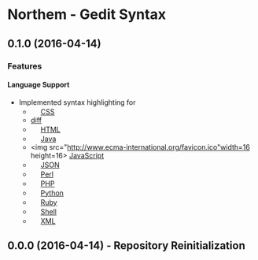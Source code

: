 Northem - Gedit Syntax
======================

## 0.1.0 (2016-04-14)
### Features
#### Language Support
  - Implemented syntax highlighting for
    - <img src="https://www.w3.org/favicon.ico" width=16 height=16> <a href="https://git.gnome.org/browse/gtksourceview/tree/data/language-specs/css.lang">CSS</a>
    - [diff](https://git.gnome.org/browse/gtksourceview/tree/data/language-specs/diff.lang)
    - <img src="https://www.w3.org/favicon.ico" width=16 height=16> <a href="https://git.gnome.org/browse/gtksourceview/tree/data/language-specs/html.lang">HTML</a>
    - <img src="http://www.oracle.com/favicon.ico" width=16 height=16> <a href="https://git.gnome.org/browse/gtksourceview/tree/data/language-specs/java.lang">Java</a>
    - <img src="http://www.ecma-international.org/favicon.ico"width=16 height=16> <a href="https://git.gnome.org/browse/gtksourceview/tree/data/language-specs/javascript.lang">JavaScript</a>
    - <img src="http://json.org/favicon.ico" width=16 height=16> <a href="https://git.gnome.org/browse/gtksourceview/tree/data/language-specs/json.lang">JSON</a>
    - <img src="https://www.perl.org/favicon.ico" width=16 height=16> <a href="https://git.gnome.org/browse/gtksourceview/tree/data/language-specs/perl.lang">Perl</a>
    - <img src="http://php.net/favicon.ico" width=16 height=16> <a href="https://git.gnome.org/browse/gtksourceview/tree/data/language-specs/php.lang">PHP</a>
    - <img src="https://www.python.org/static/favicon.ico" width=16 height=16> <a href="https://git.gnome.org/browse/gtksourceview/tree/data/language-specs/python.lang">Python</a>
    - <img src="https://www.ruby-lang.org/favicon.ico" width=16 height=16> <a href="https://git.gnome.org/browse/gtksourceview/tree/data/language-specs/ruby.lang">Ruby</a>
    - <img src="https://www.gnu.org/favicon.ico" width=16 height=16> <a href="https://git.gnome.org/browse/gtksourceview/tree/data/language-specs/sh.lang">Shell</a>
    - <img src="https://www.w3.org/favicon.ico" width=16 height=16> <a href="https://git.gnome.org/browse/gtksourceview/tree/data/language-specs/xml.lang">XML</a>

## 0.0.0 (2016-04-14) - Repository Reinitialization
